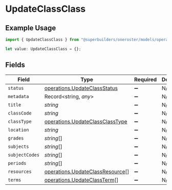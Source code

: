 # UpdateClassClass

## Example Usage

```typescript
import { UpdateClassClass } from "@superbuilders/oneroster/models/operations";

let value: UpdateClassClass = {};
```

## Fields

| Field                                                                              | Type                                                                               | Required                                                                           | Description                                                                        |
| ---------------------------------------------------------------------------------- | ---------------------------------------------------------------------------------- | ---------------------------------------------------------------------------------- | ---------------------------------------------------------------------------------- |
| `status`                                                                           | [operations.UpdateClassStatus](../../models/operations/updateclassstatus.md)       | :heavy_minus_sign:                                                                 | N/A                                                                                |
| `metadata`                                                                         | Record<string, *any*>                                                              | :heavy_minus_sign:                                                                 | N/A                                                                                |
| `title`                                                                            | *string*                                                                           | :heavy_minus_sign:                                                                 | N/A                                                                                |
| `classCode`                                                                        | *string*                                                                           | :heavy_minus_sign:                                                                 | N/A                                                                                |
| `classType`                                                                        | [operations.UpdateClassClassType](../../models/operations/updateclassclasstype.md) | :heavy_minus_sign:                                                                 | N/A                                                                                |
| `location`                                                                         | *string*                                                                           | :heavy_minus_sign:                                                                 | N/A                                                                                |
| `grades`                                                                           | *string*[]                                                                         | :heavy_minus_sign:                                                                 | N/A                                                                                |
| `subjects`                                                                         | *string*[]                                                                         | :heavy_minus_sign:                                                                 | N/A                                                                                |
| `subjectCodes`                                                                     | *string*[]                                                                         | :heavy_minus_sign:                                                                 | N/A                                                                                |
| `periods`                                                                          | *string*[]                                                                         | :heavy_minus_sign:                                                                 | N/A                                                                                |
| `resources`                                                                        | [operations.UpdateClassResource](../../models/operations/updateclassresource.md)[] | :heavy_minus_sign:                                                                 | N/A                                                                                |
| `terms`                                                                            | [operations.UpdateClassTerm](../../models/operations/updateclassterm.md)[]         | :heavy_minus_sign:                                                                 | N/A                                                                                |